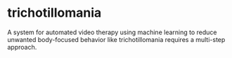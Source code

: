# trichotillomania
A system for automated video therapy using machine learning to reduce unwanted body-focused behavior like trichotillomania requires a multi-step approach. 
